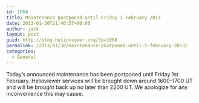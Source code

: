 ```yaml
---
id: 1068
title: Maintenance postponed until Friday 1 February 2013
date: 2013-01-30T21:46:57+00:00
author: jack
layout: post
guid: http://blog.helioviewer.org/?p=1068
permalink: /2013/01/30/maintenance-postponed-until-1-february-2013/
categories:
  - General
---
```

Today&#8217;s announced maintenance has been postponed until Friday 1st February. Helioviewer services will be brought down around 1600-1700 UT and will be brought back up no later than 2200 UT. We apologize for any inconvenience this may cause.

